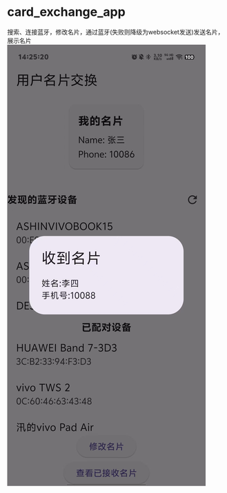 # card_exchange_app
搜索、连接蓝牙，修改名片，通过蓝牙(失败则降级为websocket发送)发送名片，展示名片
![效果展示](./5b91d5d7c96b8b265c9da87cc4619de.jpg)
